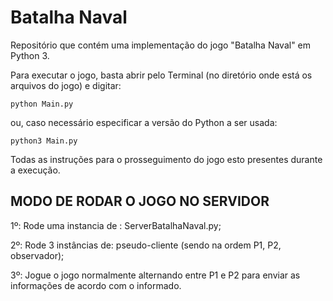 # Batalha Naval
Repositório que contém uma implementação do jogo "Batalha Naval" em Python 3.

Para executar o jogo, basta abrir pelo Terminal (no diretório onde está os arquivos do jogo) e digitar:

    python Main.py

ou, caso necessário especificar a versão do Python a ser usada:

    python3 Main.py
    
Todas as instruções para o prosseguimento do jogo esto presentes durante a execução.

## MODO DE RODAR O JOGO NO SERVIDOR

1º: Rode uma instancia de : ServerBatalhaNaval.py;

2º: Rode 3 instâncias de: pseudo-cliente (sendo na ordem P1, P2, observador);

3º: Jogue o jogo normalmente alternando entre P1 e P2 para enviar as informações de acordo com o informado.
